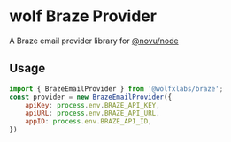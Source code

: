 # wolf Braze Provider

A Braze email provider library for [@novu/node](https://github.com/tecklens/tk-wolf/)

## Usage

```javascript
import { BrazeEmailProvider } from '@wolfxlabs/braze';
const provider = new BrazeEmailProvider({
    apiKey: process.env.BRAZE_API_KEY,
    apiURL: process.env.BRAZE_API_URL,
    appID: process.env.BRAZE_API_ID,
})
```

